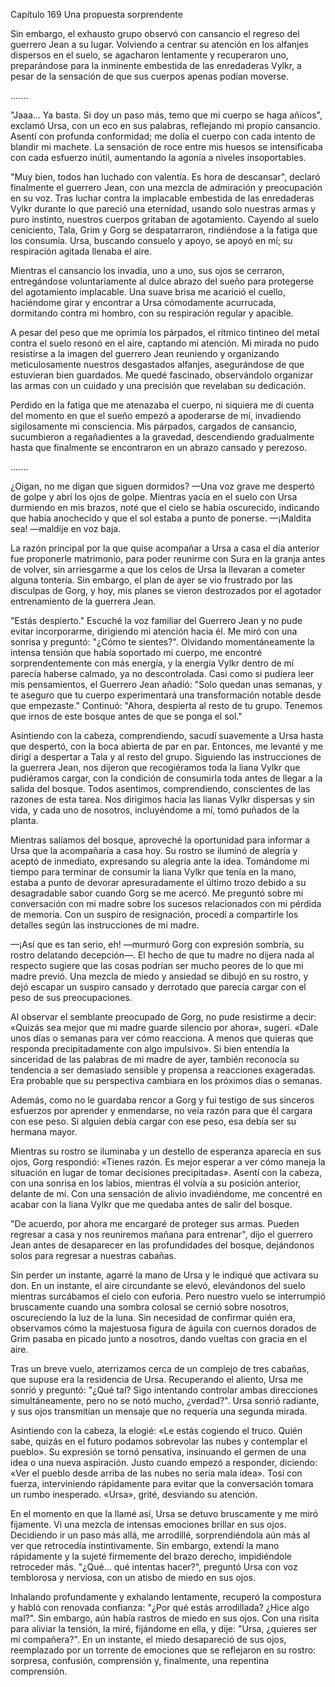 
Capítulo 169 Una propuesta sorprendente

Sin embargo, el exhausto grupo observó con cansancio el regreso del guerrero Jean a su lugar. Volviendo a centrar su atención en los alfanjes dispersos en el suelo, se agacharon lentamente y recuperaron uno, preparándose para la inminente embestida de las enredaderas Vylkr, a pesar de la sensación de que sus cuerpos apenas podían moverse.

….…

"Jaaa... Ya basta. Si doy un paso más, temo que mi cuerpo se haga añicos", exclamó Ursa, con un eco en sus palabras, reflejando mi propio cansancio. Asentí con profunda conformidad; me dolía el cuerpo con cada intento de blandir mi machete. La sensación de roce entre mis huesos se intensificaba con cada esfuerzo inútil, aumentando la agonía a niveles insoportables.

"Muy bien, todos han luchado con valentía. Es hora de descansar", declaró finalmente el guerrero Jean, con una mezcla de admiración y preocupación en su voz. Tras luchar contra la implacable embestida de las enredaderas Vylkr durante lo que pareció una eternidad, usando solo nuestras armas y puro instinto, nuestros cuerpos gritaban de agotamiento. Cayendo al suelo ceniciento, Tala, Grim y Gorg se despatarraron, rindiéndose a la fatiga que los consumía. Ursa, buscando consuelo y apoyo, se apoyó en mí; su respiración agitada llenaba el aire.

Mientras el cansancio los invadía, uno a uno, sus ojos se cerraron, entregándose voluntariamente al dulce abrazo del sueño para protegerse del agotamiento implacable. Una suave brisa me acarició el cuello, haciéndome girar y encontrar a Ursa cómodamente acurrucada, dormitando contra mi hombro, con su respiración regular y apacible.

A pesar del peso que me oprimía los párpados, el rítmico tintineo del metal contra el suelo resonó en el aire, captando mi atención. Mi mirada no pudo resistirse a la imagen del guerrero Jean reuniendo y organizando meticulosamente nuestros desgastados alfanjes, asegurándose de que estuvieran bien guardados. Me quedé fascinado, observándolo organizar las armas con un cuidado y una precisión que revelaban su dedicación.

Perdido en la fatiga que me atenazaba el cuerpo, ni siquiera me di cuenta del momento en que el sueño empezó a apoderarse de mí, invadiendo sigilosamente mi consciencia. Mis párpados, cargados de cansancio, sucumbieron a regañadientes a la gravedad, descendiendo gradualmente hasta que finalmente se encontraron en un abrazo cansado y perezoso.

…....

¿Oigan, no me digan que siguen dormidos? —Una voz grave me despertó de golpe y abrí los ojos de golpe. Mientras yacía en el suelo con Ursa durmiendo en mis brazos, noté que el cielo se había oscurecido, indicando que había anochecido y que el sol estaba a punto de ponerse. —¡Maldita sea! —maldije en voz baja.

La razón principal por la que quise acompañar a Ursa a casa el día anterior fue proponerle matrimonio, para poder reunirme con Sura en la granja antes de volver, sin arriesgarme a que los celos de Ursa la llevaran a cometer alguna tontería. Sin embargo, el plan de ayer se vio frustrado por las disculpas de Gorg, y hoy, mis planes se vieron destrozados por el agotador entrenamiento de la guerrera Jean.

"Estás despierto." Escuché la voz familiar del Guerrero Jean y no pude evitar incorporarme, dirigiendo mi atención hacia él. Me miró con una sonrisa y preguntó: "¿Cómo te sientes?". Olvidando momentáneamente la intensa tensión que había soportado mi cuerpo, me encontré sorprendentemente con más energía, y la energía Vylkr dentro de mí parecía haberse calmado, ya no descontrolada. Casi como si pudiera leer mis pensamientos, el Guerrero Jean añadió: "Solo quedan unas semanas, y te aseguro que tu cuerpo experimentará una transformación notable desde que empezaste." Continuó: "Ahora, despierta al resto de tu grupo. Tenemos que irnos de este bosque antes de que se ponga el sol."

Asintiendo con la cabeza, comprendiendo, sacudí suavemente a Ursa hasta que despertó, con la boca abierta de par en par. Entonces, me levanté y me dirigí a despertar a Tala y al resto del grupo. Siguiendo las instrucciones de la guerrera Jean, nos dijeron que recogiéramos toda la liana Vylkr que pudiéramos cargar, con la condición de consumirla toda antes de llegar a la salida del bosque. Todos asentimos, comprendiendo, conscientes de las razones de esta tarea. Nos dirigimos hacia las lianas Vylkr dispersas y sin vida, y cada uno de nosotros, incluyéndome a mí, tomó puñados de la planta.

Mientras salíamos del bosque, aproveché la oportunidad para informar a Ursa que la acompañaría a casa hoy. Su rostro se iluminó de alegría y aceptó de inmediato, expresando su alegría ante la idea. Tomándome mi tiempo para terminar de consumir la liana Vylkr que tenía en la mano, estaba a punto de devorar apresuradamente el último trozo debido a su desagradable sabor cuando Gorg se me acercó. Me preguntó sobre mi conversación con mi madre sobre los sucesos relacionados con mi pérdida de memoria. Con un suspiro de resignación, procedí a compartirle los detalles según las instrucciones de mi madre.

—¡Así que es tan serio, eh! —murmuró Gorg con expresión sombría, su rostro delatando decepción—. El hecho de que tu madre no dijera nada al respecto sugiere que las cosas podrían ser mucho peores de lo que mi madre previó. Una mezcla de miedo y ansiedad se dibujó en su rostro, y dejó escapar un suspiro cansado y derrotado que parecía cargar con el peso de sus preocupaciones.

Al observar el semblante preocupado de Gorg, no pude resistirme a decir: «Quizás sea mejor que mi madre guarde silencio por ahora», sugerí. «Dale unos días o semanas para ver cómo reacciona. A menos que quieras que responda precipitadamente con algo impulsivo». Si bien entendía la sinceridad de las palabras de mi madre de ayer, también reconocía su tendencia a ser demasiado sensible y propensa a reacciones exageradas. Era probable que su perspectiva cambiara en los próximos días o semanas.

Además, como no le guardaba rencor a Gorg y fui testigo de sus sinceros esfuerzos por aprender y enmendarse, no veía razón para que él cargara con ese peso. Si alguien debía cargar con ese peso, esa debía ser su hermana mayor.

Mientras su rostro se iluminaba y un destello de esperanza aparecía en sus ojos, Gorg respondió: «Tienes razón. Es mejor esperar a ver cómo maneja la situación en lugar de tomar decisiones precipitadas». Asentí con la cabeza, con una sonrisa en los labios, mientras él volvía a su posición anterior, delante de mí. Con una sensación de alivio invadiéndome, me concentré en acabar con la liana Vylkr que me quedaba antes de salir del bosque.

"De acuerdo, por ahora me encargaré de proteger sus armas. Pueden regresar a casa y nos reuniremos mañana para entrenar", dijo el guerrero Jean antes de desaparecer en las profundidades del bosque, dejándonos solos para regresar a nuestras cabañas.

Sin perder un instante, agarré la mano de Ursa y le indiqué que activara su don. En un instante, el aire circundante se elevó, elevándonos del suelo mientras surcábamos el cielo con euforia. Pero nuestro vuelo se interrumpió bruscamente cuando una sombra colosal se cernió sobre nosotros, oscureciendo la luz de la luna. Sin necesidad de confirmar quién era, observamos cómo la majestuosa figura de águila con cuernos dorados de Grim pasaba en picado junto a nosotros, dando vueltas con gracia en el aire.

Tras un breve vuelo, aterrizamos cerca de un complejo de tres cabañas, que supuse era la residencia de Ursa. Recuperando el aliento, Ursa me sonrió y preguntó: "¿Qué tal? Sigo intentando controlar ambas direcciones simultáneamente, pero no se notó mucho, ¿verdad?". Ursa sonrió radiante, y sus ojos transmitían un mensaje que no requería una segunda mirada.

Asintiendo con la cabeza, la elogié: «Le estás cogiendo el truco. Quién sabe, quizás en el futuro podamos sobrevolar las nubes y contemplar el pueblo». Su expresión se tornó pensativa, insinuando el germen de una idea o una nueva aspiración. Justo cuando empezó a responder, diciendo: «Ver el pueblo desde arriba de las nubes no sería mala idea». Tosí con fuerza, interviniendo rápidamente para evitar que la conversación tomara un rumbo inesperado. «Ursa», grité, desviando su atención.

En el momento en que la llamé así, Ursa se detuvo bruscamente y me miró fijamente. Vi una mezcla de intensas emociones brillar en sus ojos. Decidiendo ir un paso más allá, me arrodillé, sorprendiéndola aún más al ver que retrocedía instintivamente. Sin embargo, extendí la mano rápidamente y la sujeté firmemente del brazo derecho, impidiéndole retroceder más. "¿Qué... qué intentas hacer?", preguntó Ursa con voz temblorosa y nerviosa, con un atisbo de miedo en sus ojos.

Inhalando profundamente y exhalando lentamente, recuperó la compostura y habló con renovada confianza: "¿Por qué estás arrodillada? ¿Hice algo mal?". Sin embargo, aún había rastros de miedo en sus ojos. Con una risita para aliviar la tensión, la miré, fijándome en ella, y dije: "Ursa, ¿quieres ser mi compañera?". En un instante, el miedo desapareció de sus ojos, reemplazado por un torrente de emociones que se reflejaron en su rostro: sorpresa, confusión, comprensión y, finalmente, una repentina comprensión.